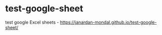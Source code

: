# test-google-sheet

test google Excel sheets - https://janardan-mondal.github.io/test-google-sheet/
